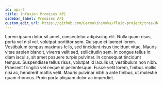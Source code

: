 ```yaml
---
id: api-2
title: Infusion Promises API
sidebar_label: Promises API
custom_edit_url: https://github.com/GermaVinsmoke/fluid-project/tree/dev0.1/docs/api-2.md
---
```


Lorem ipsum dolor sit amet, consectetur adipiscing elit. Nulla quam risus, porta vel nisl vel, volutpat porttitor sem. Quisque et laoreet lorem. Vestibulum tempus maximus felis, sed tincidunt risus tincidunt vitae. Mauris vitae sapien blandit, viverra velit sed, sollicitudin sem. In congue tellus in diam iaculis, sit amet posuere turpis pulvinar. In consequat tincidunt tempus. Suspendisse tellus risus, volutpat id iaculis ut, vestibulum non nibh. Praesent fringilla vel neque in pellentesque. Fusce velit lorem, finibus mollis nisi ac, hendrerit mattis velit. Mauris pulvinar nibh a ante finibus, ut molestie quam rhoncus. Proin porta aliquam dolor ac imperdiet.
